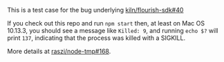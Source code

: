 This is a test case for the bug underlying [kiln/flourish-sdk#40](https://github.com/kiln/flourish-sdk/issues/40)

If you check out this repo and run `npm start` then, at least on Mac OS 10.13.3, you should see a message like `Killed: 9`, and running `echo $?` will print `137`, indicating that the process was killed with a SIGKILL.

More details at [raszi/node-tmp#168](https://github.com/raszi/node-tmp/issues/168).

